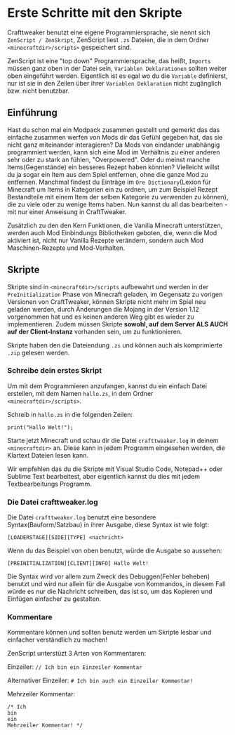 # Erste Schritte mit den Skripte

Crafttweaker benutzt eine eigene Programmiersprache, sie nennt sich `ZenScript / ZenSkript`, ZenScript liest `.zs` Dateien, die in dem Ordner `<minecraftdir>/scripts>` gespeichert sind.

ZenScript ist eine "top down" Programmiersprache, das heißt, `Imports` müssen ganz oben in der Datei sein, `Variablen Deklarationen` sollten weiter oben eingeführt werden.
Eigentlich ist es egal wo du die `Variable` definierst, nur ist sie in den Zeilen über ihrer `Variablen Deklaration` nicht zugänglich bzw. nicht benutzbar.

## Einführung

Hast du schon mal ein Modpack zusammen gestellt und gemerkt das das einfache zusammen werfen von Mods dir das Gefühl gegeben hat, das sie nicht ganz miteinander interagieren?
Da Mods von eindander unabhängig programmiert werden, kann sich eine Mod im Verhältnis zu einer anderen sehr oder zu stark an fühlen, "Overpowered".
Oder du meinst manche Items(Gegenstände) ein besseres Rezept haben könnten?
Vielleicht willst du ja sogar ein Item aus dem Spiel entfernen, ohne die ganze Mod zu entfernen.
Manchmal findest du Einträge im `Ore Dictionary`(Lexion für Minecraft um Items in Kategorien ein zu ordnen, um zum Beispiel Rezept Bestandteile mit einem Item der selben Kategorie zu verwenden zu können), die zu viele oder zu wenige Items haben.
Nun kannst du all das bearbeiten - mit nur einer Anweisung in CraftTweaker.

Zusätzlich zu den den Kern Funktionen, die Vanilla Minecraft unterstützen, werden auch Mod Einbindungs Bibliotheken geboten, die, wenn die Mod aktiviert ist, nicht nur Vanilla Rezepte verändern, sondern auch Mod Maschinen-Rezepte und Mod-Verhalten.

## Skripte

Skripte sind in `<minecraftdir>/scripts` aufbewahrt und werden in der `PreInitialization` Phase von Minecraft geladen, im Gegensatz zu vorigen Versionen von CraftTweaker, können Skripte nicht mehr im Spiel neu geladen werden, durch Änderungen die Mojang in der Version 1.12 vorgenommen hat und es keinen anderen Weg gibt es wieder zu implementieren.
Zudem müssen Skripte **sowohl, auf dem Server ALS AUCH auf der Client-Instanz** vorhanden sein, um zu funktionieren.

Skripte haben den die Dateiendung `.zs` und können auch als komprimierte `.zip` gelesen werden.

### Schreibe dein erstes Skript

Um mit dem Programmieren anzufangen, kannst du ein einfach Datei erstellen, mit dem Namen `hallo.zs`, in dem Ordner `<minecraftdir>/scripts>`.

Schreib in `hallo.zs` in die folgenden Zeilen:
```
print("Hallo Welt!");
```

Starte jetzt Minecraft und schau dir die Datei `crafttweaker.log` in deinem `<minecraftdir>` an. Diese kann in jedem Programm eingesehen werden, die Klartext Dateien lesen kann.

Wir empfehlen das du die Skripte mit Visual Studio Code, Notepad++ oder Sublime Text bearbeitest, aber eigentlich kannst du dies mit jedem Textbearbeitungs Programm.

### Die Datei crafttweaker.log

Die Datei `crafttweaker.log` benutzt eine besondere Syntax(Bauform/Satzbau) in ihrer Ausgabe, diese Syntax ist wie folgt:
```
[LOADERSTAGE][SIDE][TYPE] <nachricht>
```

Wenn du das Beispiel von oben benutzt, würde die Ausgabe so aussehen:
```
[PREINITIALIZATION][CLIENT][INFO] Hallo Welt!
```

Die Syntax wird vor allem zum Zweck des Debuggen(Fehler beheben) benutzt und wird nur allein für die Ausgabe von Kommandos, in diesem Fall würde es nur die Nachricht schreiben, das ist so, um das Kopieren und Einfügen einfacher zu gestalten.

### Kommentare

Kommentare können und sollten benutz werden um Skripte lesbar und einfacher verständlich zu machen!

ZenScript unterstüzt 3 Arten von Kommentaren:

Einzeiler: `// Ich bin ein Einzeiler Kommentar`

Alternativer Einzeiler: `# Ich bin auch ein Einzeiler Kommentar!`

Mehrzeiler Kommentar: 
```
/* Ich
bin
ein
Mehrzeiler Kommentar! */
```